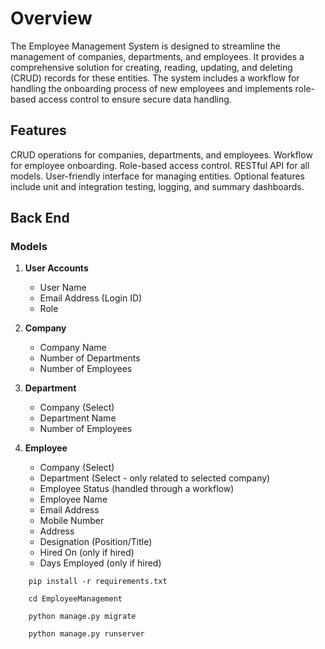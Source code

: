 # Overview
The Employee Management System is designed to streamline the management of companies, departments, and employees. It provides a comprehensive solution for creating, reading, updating, and deleting (CRUD) records for these entities. The system includes a workflow for handling the onboarding process of new employees and implements role-based access control to ensure secure data handling.


## Features

CRUD operations for companies, departments, and employees.
Workflow for employee onboarding.
Role-based access control.
RESTful API for all models.
User-friendly interface for managing entities.
Optional features include unit and integration testing, logging, and summary dashboards.

## Back End

### Models
1. **User Accounts**
   - User Name
   - Email Address (Login ID)
   - Role

2. **Company**
   - Company Name
   - Number of Departments
   - Number of Employees

3. **Department**
   - Company (Select)
   - Department Name
   - Number of Employees

4. **Employee**
   - Company (Select)
   - Department (Select - only related to selected company)
   - Employee Status (handled through a workflow)
   - Employee Name
   - Email Address
   - Mobile Number
   - Address
   - Designation (Position/Title)
   - Hired On (only if hired)
   - Days Employed (only if hired)


```
    pip install -r requirements.txt
    
    cd EmployeeManagement
    
    python manage.py migrate
    
    python manage.py runserver
```
